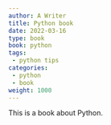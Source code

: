 ```yaml
---
author: A Writer
title: Python book
date: 2022-03-16
type: book
book: python
tags:
 - python tips
categories:
 - python
 - book
weight: 1000
---
```


This is a book about Python.
